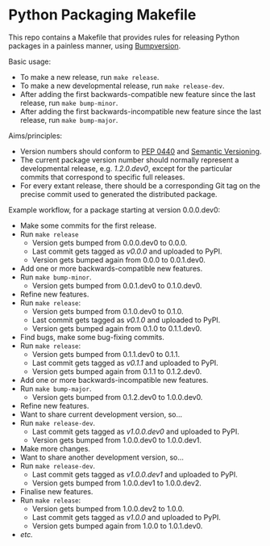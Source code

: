Python Packaging Makefile
=========================

This repo contains a Makefile that provides rules for releasing Python packages in a painless manner, using [Bumpversion][bumpversion].

Basic usage:

- To make a new release, run `make release`.
- To make a new developmental release, run `make release-dev`.
- After adding the first backwards-compatible new feature since the last release, run `make bump-minor`.
- After adding the first backwards-incompatible new feature since the last release, run `make bump-major`.

Aims/principles:

- Version numbers should conform to [PEP 0440][pep0440] and [Semantic Versioning][semver].
- The current package version number should normally represent a developmental release, e.g. *1.2.0.dev0*, except for the particular commits that correspond to specific full releases.
- For every extant release, there should be a corresponding Git tag on the precise commit used to generated the distributed package.

Example workflow, for a package starting at version 0.0.0.dev0:

- Make some commits for the first release.
- Run `make release`
    - Version gets bumped from 0.0.0.dev0 to 0.0.0.
    - Last commit gets tagged as *v0.0.0* and uploaded to PyPI.
    - Version gets bumped again from 0.0.0 to 0.0.1.dev0.
- Add one or more backwards-compatible new features.
- Run `make bump-minor`.
    - Version gets bumped from 0.0.1.dev0 to 0.1.0.dev0.
- Refine new features.
- Run `make release`:
    - Version gets bumped from 0.1.0.dev0 to 0.1.0.
    - Last commit gets tagged as *v0.1.0* and uploaded to PyPI.
    - Version gets bumped again from 0.1.0 to 0.1.1.dev0.
- Find bugs, make some bug-fixing commits.
- Run `make release`:
    - Version gets bumped from 0.1.1.dev0 to 0.1.1.
    - Last commit gets tagged as *v0.1.1* and uploaded to PyPI.
    - Version gets bumped again from 0.1.1 to 0.1.2.dev0.
- Add one or more backwards-incompatible new features.
- Run `make bump-major`.
    - Version gets bumped from 0.1.2.dev0 to 1.0.0.dev0.
- Refine new features.
- Want to share current development version, so...
- Run `make release-dev`.
    - Last commit gets tagged as *v1.0.0.dev0* and uploaded to PyPI.
    - Version gets bumped from 1.0.0.dev0 to 1.0.0.dev1.
- Make more changes.
- Want to share another development version, so...
- Run `make release-dev`.
    - Last commit gets tagged as *v1.0.0.dev1* and uploaded to PyPI.
    - Version gets bumped from 1.0.0.dev1 to 1.0.0.dev2.
- Finalise new features.
- Run `make release`:
    - Version gets bumped from 1.0.0.dev2 to 1.0.0.
    - Last commit gets tagged as *v1.0.0* and uploaded to PyPI.
    - Version gets bumped again from 1.0.0 to 1.0.1.dev0.
- *etc.*


[pep0440]: https://www.python.org/dev/peps/pep-0440/
[semver]: http://semver.org/
[bumpversion]: https://github.com/peritus/bumpversion
